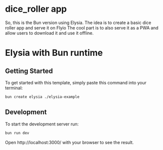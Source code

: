 # dice_roller app
So, this is the Bun version using Elysia. The idea is to create a basic dice roller app and serve it on Flyio
The cool part is to also serve it as a PWA and allow users to download it and use it offline.

# Elysia with Bun runtime

## Getting Started
To get started with this template, simply paste this command into your terminal:
```bash
bun create elysia ./elysia-example
```

## Development
To start the development server run:
```bash
bun run dev
```

Open http://localhost:3000/ with your browser to see the result.
